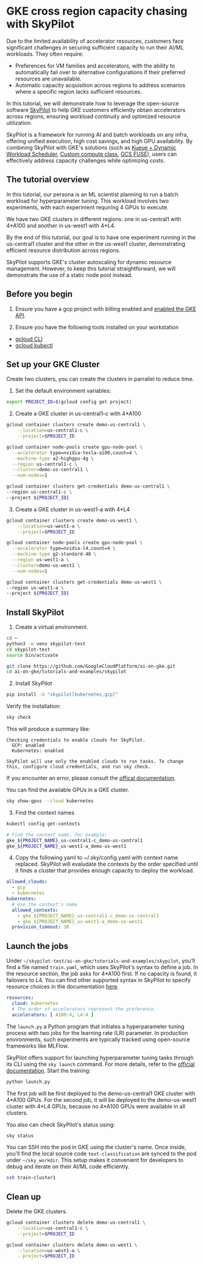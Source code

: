 # GKE cross region capacity chasing with SkyPilot
Due to the limited availability of accelerator resources, customers face significant challenges in securing sufficient capacity to run their AI/ML workloads. They often require:

* Preferences for VM families and accelerators, with the ability to automatically fail over to alternative configurations if their preferred resources are unavailable.
* Automatic capacity acquisition across regions to address scenarios where a specific region lacks sufficient resources.

In this tutorial, we will demonstrate how to leverage the open-source software [SkyPilot](https://skypilot.readthedocs.io/en/latest/docs/index.html) to help GKE customers efficiently obtain accelerators across regions, ensuring workload continuity and optimized resource utilization.

SkyPilot is a framework for running AI and batch workloads on any infra, offering unified execution, high cost savings, and high GPU availability. By combining SkyPilot with GKE's solutions (such as [Kueue + Dynamic Workload Scheduler](https://cloud.google.com/kubernetes-engine/docs/how-to/provisioningrequest), [Custom compute class](https://cloud.google.com/kubernetes-engine/docs/concepts/about-custom-compute-classes), [GCS FUSE](https://cloud.google.com/storage/docs/cloud-storage-fuse/overview)), users can effectively address capacity challenges while optimizing costs.

## The tutorial overview 
In this tutorial, our persona is an ML scientist planning to run a batch workload for hyperparameter tuning. This workload involves two experiments, with each experiment requiring 4 GPUs to execute. 

We have two GKE clusters in different regions: one in us-central1 with 4\*A100 and another in us-west1 with 4\*L4.

By the end of this tutorial, our goal is to have one experiment running in the us-central1 cluster and the other in the us-west1 cluster, demonstrating efficient resource distribution across regions.

SkyPilot supports GKE's cluster autoscaling for dynamic resource management. However, to keep this tutorial straightforward, we will demonstrate the use of a static node pool instead.

## Before you begin
1. Ensure you have a gcp project with billing enabled and [enabled the GKE API](https://cloud.google.com/kubernetes-engine/docs/how-to/enable-gkee). 

2. Ensure you have the following tools installed on your workstation
* [gcloud CLI](https://cloud.google.com/sdk/docs/install)
* [gcloud kubectl](https://cloud.google.com/kubernetes-engine/docs/how-to/cluster-access-for-kubectl#install_kubectl)

## Set up your GKE Cluster
Create two clusters, you can create  the clusters in parrallel to reduce time.
1. Set the default environment variables:
```bash
export PROJECT_ID=$(gcloud config get project)
```
2. Create a GKE cluster in us-central1-c with 4*A100
```bash
gcloud container clusters create demo-us-central1 \
    --location=us-central1-c \
    --project=$PROJECT_ID 
```
```bash
gcloud container node-pools create gpu-node-pool \
  --accelerator type=nvidia-tesla-a100,count=4 \
  --machine-type a2-highgpu-4g \
  --region us-central1-c \
  --cluster=demo-us-central1 \
  --num-nodes=1
```

```bash
gcloud container clusters get-credentials demo-us-central1 \
--region us-central1-c \
--project ${PROJECT_ID}
```

3. Create a GKE cluster in us-west1-a with 4*L4
```bash
gcloud container clusters create demo-us-west1 \
    --location=us-west1-a \
    --project=$PROJECT_ID 
```
```bash
gcloud container node-pools create gpu-node-pool \
  --accelerator type=nvidia-l4,count=4 \
  --machine-type g2-standard-48 \
  --region us-west1-a \
  --cluster=demo-us-west1 \
  --num-nodes=1
```

```bash
gcloud container clusters get-credentials demo-us-west1 \
--region us-west1-a \
--project ${PROJECT_ID}
```

## Install SkyPilot
1. Create a virtual environment.
```bash
cd ~
python3 -m venv skypilot-test
cd skypilot-test
source bin/activate

git clone https://github.com/GoogleCloudPlatform/ai-on-gke.git
cd ai-on-gke/tutorials-and-examples/skypilot
```

2. Install SkyPilot
```bash
pip install -U "skypilot[kubernetes,gcp]"
```

Verify the installation:
```bash
sky check
```

This will produce a summary like:
```
Checking credentials to enable clouds for SkyPilot.
  GCP: enabled
  Kubernetes: enabled

SkyPilot will use only the enabled clouds to run tasks. To change this, configure cloud credentials, and run sky check.
```
If you encounter an error, please consult the [offical documentation](https://docs.skypilot.co/en/latest/getting-started/installation.html). 

You can find the available GPUs in a GKE cluster.
```bash
sky show-gpus --cloud kubernetes 
```

3. Find the context names
```bash
kubectl config get-contexts

# Find the context name, for example: 
gke_${PROJECT_NAME}_us-central1-c_demo-us-central1
gke_${PROJECT_NAME}_us-west1-a_demo-us-west1
```

4. Copy the following yaml to ~/.sky/config.yaml with context name replaced.
SkyPilot will evaludate the contexts by the order specified until it finds a cluster that provides enough capacity to deploy the workload.
```yaml
allowed_clouds:
  - gcp
  - kubernetes
kubernetes:
  # Use the context's name
  allowed_contexts:
    - gke_${PROJECT_NAME}_us-central1-c_demo-us-central1
    - gke_${PROJECT_NAME}_us-west1-a_demo-us-west1
  provision_timeout: 30
```

## Launch the jobs
Under `~/skypilot-test/ai-on-gke/tutorials-and-examples/skypilot`, you’ll find a file named `train.yaml`, which uses SkyPilot's syntax to define a job. 
In the resource section, the job asks for 4\*A100 first. If no capacity is found, it failovers to L4. You can find other supported syntax in SkyPilot to specify resource choices in the documentation [here](https://docs.skypilot.co/en/latest/examples/auto-failover.html#multiple-candidate-resources).
```yaml
resources:
  cloud: kubernetes
  # The order of accelerators represent the preference.
  accelerators: [ A100:4, L4:4 ]
```

The `launch.py` a Python program that initiates a hyperparameter tuning process with two jobs for the learning rate (LR) parameter. In production environments, such experiments are typically tracked using open-source frameworks like MLFlow.

SkyPilot offers support for launching hyperparameter tuning tasks through its CLI using the `sky launch` command. For more details, refer to the [official documentation](https://docs.skypilot.co/en/latest/running-jobs/many-jobs.html#with-cli-and-config-files).
Start the training:
```bash
python launch.py
```
The first job will be first deployed to the demo-us-central1 GKE cluster with 4\*A100 GPUs. For the second job, it will be deployed to the demo-us-west1 cluster with 4\*L4 GPUs, because no 4*A100 GPUs were available in all clusters.

You also can check SkyPilot's status using: 
```bash
sky status
```

You can SSH into the pod in GKE using the cluster's name. Once inside, you'll find the local source code `text-classification` are synced to the pod under `~/sky_workdir`. This setup makes it convenient for developers to debug and iterate on their AI/ML code efficiently.

```bash
ssh train-cluster1
```

## Clean up
Delete the GKE clusters.
```bash
gcloud container clusters delete demo-us-central1 \
    --location=us-central1-c \
    --project=$PROJECT_ID
```

```bash
gcloud container clusters delete demo-us-west1 \
    --location=us-west1-a \
    --project=$PROJECT_ID
```